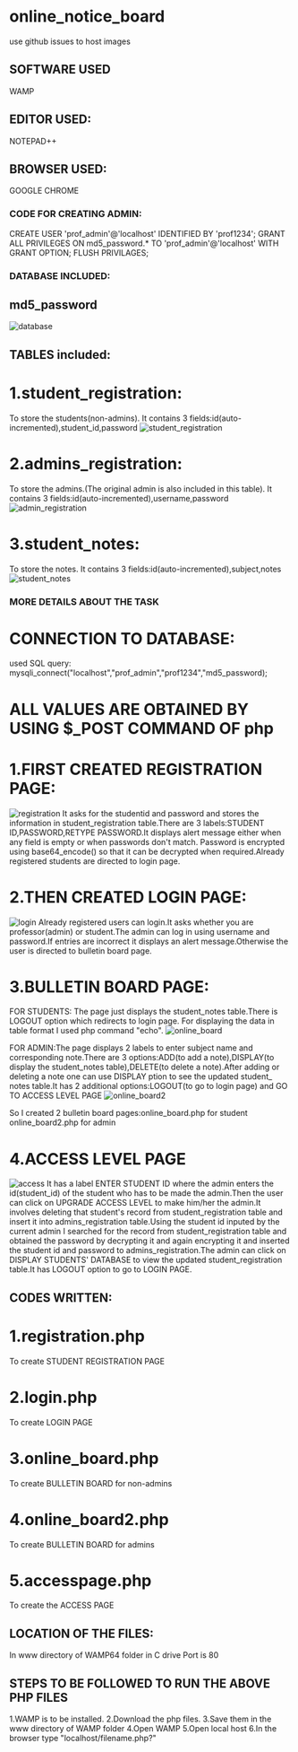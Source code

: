 # online_notice_board
use github issues to host images
## SOFTWARE USED
WAMP 
## EDITOR USED:
NOTEPAD++
## BROWSER USED:
GOOGLE CHROME

### CODE FOR CREATING ADMIN:
CREATE USER 'prof_admin'@'localhost' IDENTIFIED BY 'prof1234'; 
GRANT ALL PRIVILEGES ON md5_password.* TO 'prof_admin'@'localhost' 
WITH GRANT OPTION; FLUSH PRIVILAGES;

### DATABASE INCLUDED:
## md5_password 
![database](https://user-images.githubusercontent.com/28576445/27514796-6d589e92-59b2-11e7-915b-dfc2b5e0cca5.PNG)
## TABLES included: 
# 1.student_registration:
To store the students(non-admins). It contains 3 fields:id(auto-incremented),student_id,password
![student_registration](https://user-images.githubusercontent.com/28576445/27514738-1985ed2a-59b1-11e7-8ad9-d20221d4f907.PNG)

# 2.admins_registration:
To store the admins.(The original admin is also included in this table). It contains 3 fields:id(auto-incremented),username,password
![admin_registration](https://user-images.githubusercontent.com/28576445/27514798-7877d5a4-59b2-11e7-8762-619bb4a5d012.PNG)

# 3.student_notes:
To store the notes. It contains 3 fields:id(auto-incremented),subject,notes 
![student_notes](https://user-images.githubusercontent.com/28576445/27514800-7f513ea6-59b2-11e7-8e84-b2e1d0b32885.PNG)

### MORE DETAILS ABOUT THE TASK
# CONNECTION TO DATABASE:
  used SQL query: mysqli_connect("localhost","prof_admin","prof1234","md5_password);
# ALL VALUES ARE OBTAINED BY USING $_POST COMMAND OF php

# 1.FIRST CREATED REGISTRATION PAGE:
![registration](https://user-images.githubusercontent.com/28576445/27514803-861fa7a4-59b2-11e7-8f22-e68fe5210e48.PNG)
  It asks for the studentid and password and stores the information in student_registration table.There are 3 labels:STUDENT      ID,PASSWORD,RETYPE PASSWORD.It displays alert message either when any field is empty or when passwords don't match.
  Password is encrypted using base64_encode() so that it can be decrypted when required.Already registered students are directed to       login page.
  
# 2.THEN CREATED LOGIN PAGE:
![login](https://user-images.githubusercontent.com/28576445/27514814-acbc23a6-59b2-11e7-99fa-4151670c2d52.PNG)
Already registered users can login.It asks whether you are professor(admin) or student.The admin can log in using username and        password.If entries are incorrect it displays an alert message.Otherwise the user is directed to bulletin board page.

# 3.BULLETIN BOARD PAGE:
FOR STUDENTS: The page just displays the student_notes table.There is LOGOUT option which redirects to login page.
For displaying the data in table format I used php command "echo".
![online_board](https://user-images.githubusercontent.com/28576445/27514815-b461787c-59b2-11e7-91d6-41fcd539fd3a.PNG)

FOR ADMIN:The page displays 2 labels to enter subject name and corresponding note.There are 3 options:ADD(to add a note),DISPLAY(to display the student_notes table),DELETE(to delete a note).After adding or deleting a note one can use DISPLAY ption to see the updated student_ notes table.It has 2 additional options:LOGOUT(to go to login page) and GO TO ACCESS LEVEL PAGE
![online_board2](https://user-images.githubusercontent.com/28576445/27514816-b9f90002-59b2-11e7-907e-5b6191661dea.PNG)

So I created 2 bulletin board pages:online_board.php for student
                                   online_board2.php for admin
                                   
 # 4.ACCESS LEVEL PAGE
 ![access](https://user-images.githubusercontent.com/28576445/27514819-bfeb08e8-59b2-11e7-9ca3-4ae5c98313c2.PNG)
 It has a label ENTER STUDENT ID where the admin enters the id(student_id) of the student who has to be made the admin.Then the user can click on UPGRADE ACCESS LEVEL to make him/her the admin.It involves deleting that student's record from student_registration table and insert it into admins_registration table.Using the student id inputed by the current admin I searched for the record from student_registration table and obtained the password by decrypting it and again encrypting it and inserted the student id and password to admins_registration.The admin can click on DISPLAY STUDENTS' DATABASE to view the updated student_registration table.It has LOGOUT option to go to LOGIN PAGE.

## CODES WRITTEN:
# 1.registration.php
To create STUDENT REGISTRATION PAGE
# 2.login.php
To create LOGIN PAGE
# 3.online_board.php
To create BULLETIN BOARD for non-admins
# 4.online_board2.php
To create BULLETIN BOARD for admins
# 5.accesspage.php
To create the ACCESS PAGE

## LOCATION OF THE FILES:
In www directory of WAMP64 folder in C drive
Port is 80

## STEPS TO BE FOLLOWED TO RUN THE ABOVE PHP FILES
1.WAMP is to be installed.
2.Download the php files.
3.Save them in the www directory of WAMP folder
4.Open WAMP
5.Open local host
6.In the browser type "localhost/filename.php?"
 
                                   
